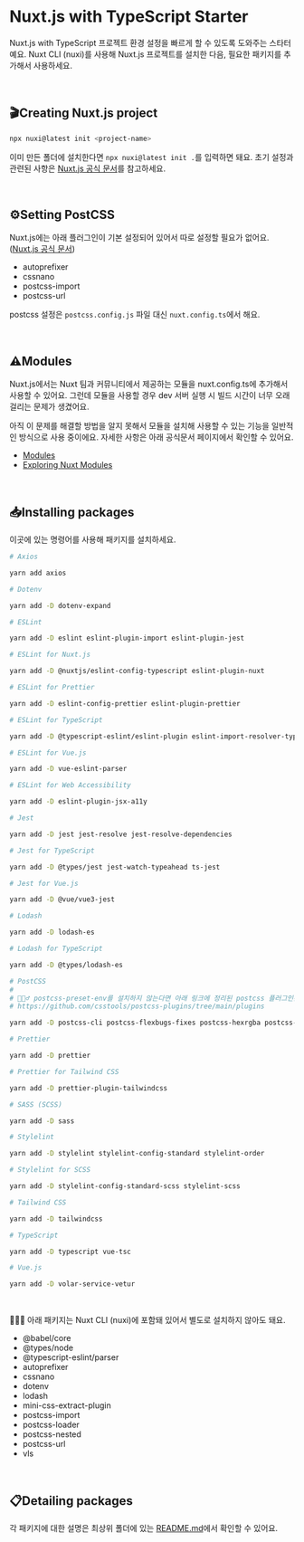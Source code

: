 # Nuxt.js with TypeScript Starter

Nuxt.js with TypeScript 프로젝트 환경 설정을 빠르게 할 수 있도록 도와주는 스타터예요. Nuxt CLI (nuxi)를 사용해 Nuxt.js 프로젝트를 설치한 다음, 필요한 패키지를 추가해서 사용하세요.

<br>

## 🎬Creating Nuxt.js project

```bash
npx nuxi@latest init <project-name>
```

이미 만든 폴더에 설치한다면 `npx nuxi@latest init .`를 입력하면 돼요. 초기 설정과 관련된 사항은 [Nuxt.js 공식 문서](https://nuxt.com/docs/getting-started/installation#new-project)를 참고하세요.

<br>

## ⚙️Setting PostCSS

Nuxt.js에는 아래 플러그인이 기본 설정되어 있어서 따로 설정할 필요가 없어요. ([Nuxt.js 공식 문서](https://nuxt.com/docs/getting-started/styling#using-postcss))

- autoprefixer
- cssnano
- postcss-import
- postcss-url

postcss 설정은 `postcss.config.js` 파일 대신 `nuxt.config.ts`에서 해요.

<br>

## ⚠️Modules

Nuxt.js에서는 Nuxt 팀과 커뮤니티에서 제공하는 모듈을 nuxt.config.ts에 추가해서 사용할 수 있어요. 그런데 모듈을 사용할 경우 dev 서버 실행 시 빌드 시간이 너무 오래 걸리는 문제가 생겼어요.

아직 이 문제를 해결할 방법을 알지 못해서 모듈을 설치해 사용할 수 있는 기능을 일반적인 방식으로 사용 중이에요. 자세한 사항은 아래 공식문서 페이지에서 확인할 수 있어요.

- [Modules](https://nuxt.com/modules)
- [Exploring Nuxt Modules](https://nuxt.com/docs/guide/concepts/modules#exploring-nuxt-modules)

<br>

## 📥Installing packages

이곳에 있는 명령어를 사용해 패키지를 설치하세요.

```bash
# Axios

yarn add axios

# Dotenv

yarn add -D dotenv-expand

# ESLint

yarn add -D eslint eslint-plugin-import eslint-plugin-jest

# ESLint for Nuxt.js

yarn add -D @nuxtjs/eslint-config-typescript eslint-plugin-nuxt

# ESLint for Prettier

yarn add -D eslint-config-prettier eslint-plugin-prettier

# ESLint for TypeScript

yarn add -D @typescript-eslint/eslint-plugin eslint-import-resolver-typescript

# ESLint for Vue.js

yarn add -D vue-eslint-parser

# ESLint for Web Accessibility

yarn add -D eslint-plugin-jsx-a11y

# Jest

yarn add -D jest jest-resolve jest-resolve-dependencies

# Jest for TypeScript

yarn add -D @types/jest jest-watch-typeahead ts-jest

# Jest for Vue.js

yarn add -D @vue/vue3-jest

# Lodash

yarn add -D lodash-es

# Lodash for TypeScript

yarn add -D @types/lodash-es

# PostCSS
#
# 💁🏻‍♂️ postcss-preset-env를 설치하지 않는다면 아래 링크에 정리된 postcss 플러그인은 별도로 설치해야 해요.
# https://github.com/csstools/postcss-plugins/tree/main/plugins

yarn add -D postcss-cli postcss-flexbugs-fixes postcss-hexrgba postcss-html postcss-normalize postcss-preset-env postcss-responsive-type postcss-syntax

# Prettier

yarn add -D prettier

# Prettier for Tailwind CSS

yarn add -D prettier-plugin-tailwindcss

# SASS (SCSS)

yarn add -D sass

# Stylelint

yarn add -D stylelint stylelint-config-standard stylelint-order

# Stylelint for SCSS

yarn add -D stylelint-config-standard-scss stylelint-scss

# Tailwind CSS

yarn add -D tailwindcss

# TypeScript

yarn add -D typescript vue-tsc

# Vue.js

yarn add -D volar-service-vetur
```

<br>

💁🏻‍♀️ 아래 패키지는 Nuxt CLI (nuxi)에 포함돼 있어서 별도로 설치하지 않아도 돼요.

- @babel/core
- @types/node
- @typescript-eslint/parser
- autoprefixer
- cssnano
- dotenv
- lodash
- mini-css-extract-plugin
- postcss-import
- postcss-loader
- postcss-nested
- postcss-url
- vls

<br>

## 📋Detailing packages

각 패키지에 대한 설명은 최상위 폴더에 있는 [README.md](https://github.com/biniruu/starter-pack#detailing-packages)에서 확인할 수 있어요.

<br>
